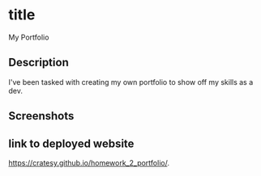 # title

My Portfolio

## Description

I've been tasked with creating my own portfolio to show off my skills as a dev.

## Screenshots

## link to deployed website

https://cratesy.github.io/homework_2_portfolio/.
